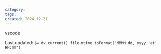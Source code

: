 ```yaml
---
category: 
tags: 
created: 2024-12-21
---
```



vscode



Last updated: `$= dv.current().file.mtime.toFormat("MMMM dd, yyyy 'at' HH:mm")`
